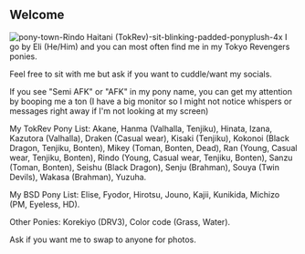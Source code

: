 ## Welcome
![pony-town-Rindo Haitani (TokRev)-sit-blinking-padded-ponyplush-4x](https://github.com/user-attachments/assets/db0ab7e2-2139-45dd-ab1e-a796063ef311)
I go by Eli (He/Him) and you can most often find me in my Tokyo Revengers ponies.

Feel free to sit with me but ask if you want to cuddle/want my socials.

If you see "Semi AFK" or "AFK" in my pony name, you can get my attention by booping me a ton (I have a big monitor so I might not notice whispers or messages right away if I'm not looking at my screen)

My TokRev Pony List: Akane, Hanma (Valhalla, Tenjiku), Hinata, Izana, Kazutora (Valhalla), Draken (Casual wear), Kisaki (Tenjiku), Kokonoi (Black Dragon, Tenjiku, Bonten), Mikey (Toman, Bonten, Dead), Ran (Young, Casual wear, Tenjiku, Bonten), Rindo (Young, Casual wear, Tenjiku, Bonten), Sanzu (Toman, Bonten), Seishu (Black Dragon), Senju (Brahman), Souya (Twin Devils), Wakasa (Brahman), Yuzuha.

My BSD Pony List: Elise, Fyodor, Hirotsu, Jouno, Kajii, Kunikida, Michizo (PM, Eyeless, HD).

Other Ponies: Korekiyo (DRV3), Color code (Grass, Water).

Ask if you want me to swap to anyone for photos.
